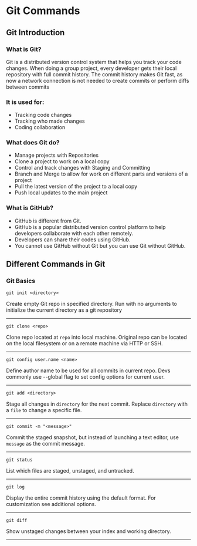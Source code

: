 # Git Commands

## Git Introduction

### What is Git?
Git is a distributed version control system that helps you track your code changes.
When doing a group project, every developer gets their local repository with full commit history. The commit history makes Git fast, as now a network connection is not needed to create commits or perform diffs between commits

### It is used for:
- Tracking code changes
- Tracking who made changes
- Coding collaboration

### What does Git do?
- Manage projects with Repositories
- Clone a project to work on a local copy
- Control and track changes with Staging and Committing
- Branch and Merge to allow for work on different parts and versions of a project
- Pull the latest version of the project to a local copy
- Push local updates to the main project

### What is GitHub?
- GitHub is different from Git.
- GitHub is a popular distributed version control platform to help developers collaborate with each other remotely.
- Developers can share their codes using GitHub.
- You cannot use GitHub without Git but you can use Git without GitHub.

## Different Commands in Git

### Git Basics
```
git init <directory>
```
Create empty Git repo in specified directory. Run with no arguments to initialize the current directory as a git repository

--------------------------------------------------------------------------------------------------------------------------------------------------------

```
git clone <repo>
```
Clone repo located at ```repo``` into local machine. Original repo can be located on the local filesystem or on a remote machine via HTTP or SSH.

-------------------------------------------------------------------------------------------------------------------------------------------------------

```
git config user.name <name>
```
Define author name to be used for all commits in current repo. Devs commonly use --global flag to set config options for current user.

-------------------------------------------------------------------------------------------------------------------------------------------------------

```
git add <directory>
```
Stage all changes in ```directory``` for the next commit. Replace ```directory``` with a ```file``` to change a specific file.

-------------------------------------------------------------------------------------------------------------------------------------------------------

```
git commit -m "<message>"
```
Commit the staged snapshot, but instead of launching a text editor, use ```message``` as the commit message.

-------------------------------------------------------------------------------------------------------------------------------------------------------

```
git status
```
List which files are staged, unstaged, and untracked.

-------------------------------------------------------------------------------------------------------------------------------------------------------

```
git log
```
Display the entire commit history using the default format. For customization see additional options.

-------------------------------------------------------------------------------------------------------------------------------------------------------

```
git diff
```
Show unstaged changes between your index and working directory.

-------------------------------------------------------------------------------------------------------------------------------------------------------
